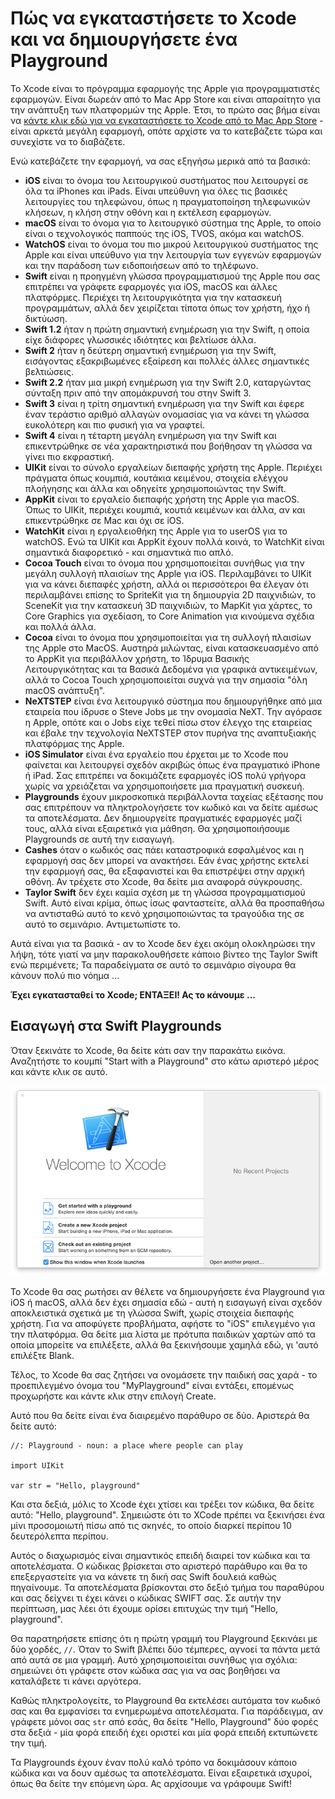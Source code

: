 # Πώς να εγκαταστήσετε το Xcode και να δημιουργήσετε ένα Playground

Το Xcode είναι το πρόγραμμα εφαρμογής της Apple για προγραμματιστές εφαρμογών. Είναι δωρεάν από το Mac App Store και είναι απαραίτητο για την ανάπτυξη των πλατφορμών της Apple. Έτσι, το πρώτο σας βήμα είναι να [κάντε κλικ εδώ για να εγκαταστήσετε το Xcode από το Mac App Store](https://itunes.apple.com/us/app/xcode/id497799835?mt=12&at=10l8cn&ct=hws) - είναι αρκετά μεγάλη εφαρμογή, οπότε αρχίστε να το κατεβάζετε τώρα και συνεχίστε να το διαβάζετε.

Ενώ κατεβάζετε την εφαρμογή, να σας εξηγήσω μερικά από τα βασικά:

- **iOS** είναι το όνομα του λειτουργικού συστήματος που λειτουργεί σε όλα τα iPhones και iPads. Είναι υπεύθυνη για όλες τις βασικές λειτουργίες του τηλεφώνου, όπως η πραγματοποίηση τηλεφωνικών κλήσεων, η κλήση στην οθόνη και η εκτέλεση εφαρμογών.
- **macOS** είναι το όνομα για το λειτουργικό σύστημα της Apple, το οποίο είναι ο τεχνολογικός παππούς της iOS, TVOS, ακόμα και watchOS.
- **WatchOS** είναι το όνομα του πιο μικρού λειτουργικού συστήματος της Apple και είναι υπεύθυνο για την λειτουργία των εγγενών εφαρμογών και την παράδοση των ειδοποιήσεων από το τηλέφωνο.
- **Swift** είναι η προηγμένη γλώσσα προγραμματισμού της Apple που σας επιτρέπει να γράφετε εφαρμογές για iOS, macOS και άλλες πλατφόρμες. Περιέχει τη λειτουργικότητα για την κατασκευή προγραμμάτων, αλλά δεν χειρίζεται τίποτα όπως τον χρήστη, ήχο ή δικτύωση.
- **Swift 1.2** ήταν η πρώτη σημαντική ενημέρωση για την Swift, η οποία είχε διάφορες γλωσσικές ιδιότητες και βελτίωσε άλλα.
- **Swift 2** ήταν η δεύτερη σημαντική ενημέρωση για την Swift, εισάγοντας εξακριβωμένες εξαίρεση και πολλές άλλες σημαντικές βελτιώσεις.
- **Swift 2.2** ήταν μια μικρή ενημέρωση για την Swift 2.0, καταργώντας σύνταξη πριν από την απομάκρυνσή του στην Swift 3.
- **Swift 3** είναι η τρίτη σημαντική ενημέρωση για την Swift και έφερε έναν τεράστιο αριθμό αλλαγών ονομασίας για να κάνει τη γλώσσα ευκολότερη και πιο φυσική για να γραφτεί.
- **Swift 4** είναι η τέταρτη μεγάλη ενημέρωση για την Swift και επικεντρώθηκε σε νέα χαρακτηριστικά που βοήθησαν τη γλώσσα να γίνει πιο εκφραστική.
- **UIKit** είναι το σύνολο εργαλείων διεπαφής χρήστη της Apple. Περιέχει πράγματα όπως κουμπιά, κουτάκια κειμένου, στοιχεία ελέγχου πλοήγησης και άλλα και οδηγείτε χρησιμοποιώντας την Swift.
- **AppKit** είναι το εργαλείο διεπαφής χρήστη της Apple για macOS. Όπως το UIKit, περιέχει κουμπιά, κουτιά κειμένων και άλλα, αν και επικεντρώθηκε σε Mac και όχι σε iOS.
- **WatchKit** είναι η εργαλειοθήκη της Apple για το userOS για το watchOS. Ενώ τα UIKit και AppKit έχουν πολλά κοινά, το WatchKit είναι σημαντικά διαφορετικό - και σημαντικά πιο απλό.
- **Cocoa Touch** είναι το όνομα που χρησιμοποιείται συνήθως για την μεγάλη συλλογή πλαισίων της Apple για iOS. Περιλαμβάνει το UIKit για να κάνει διεπαφές χρήστη, αλλά οι περισσότεροι θα έλεγαν ότι περιλαμβάνει επίσης το SpriteKit για τη δημιουργία 2D παιχνιδιών, το SceneKit για την κατασκευή 3D παιχνιδιών, το MapKit για χάρτες, το Core Graphics για σχεδίαση, το Core Animation για κινούμενα σχέδια και πολλά άλλα.
- **Cocoa** είναι το όνομα που χρησιμοποιείται για τη συλλογή πλαισίων της Apple στο MacOS. Αυστηρά μιλώντας, είναι κατασκευασμένο από το AppKit για περιβάλλον χρήστη, το Ίδρυμα Βασικής Λειτουργικότητας και τα Βασικά Δεδομένα για γραφικά αντικειμένων, αλλά το Cocoa Touch χρησιμοποιείται συχνά για την σημασία "όλη macOS ανάπτυξη".
- **NeXTSTEP** είναι ένα λειτουργικό σύστημα που δημιουργήθηκε από μια εταιρεία που ίδρυσε ο Steve Jobs με την ονομασία NeXT. Την αγόρασε η Apple, οπότε και ο Jobs είχε τεθεί πίσω στον έλεγχο της εταιρείας και έβαλε την τεχνολογία NeXTSTEP στον πυρήνα της αναπτυξιακής πλατφόρμας της Apple.
- **iOS Simulator** είναι ένα εργαλείο που έρχεται με το Xcode που φαίνεται και λειτουργεί σχεδόν ακριβώς όπως ένα πραγματικό iPhone ή iPad. Σας επιτρέπει να δοκιμάζετε εφαρμογές iOS πολύ γρήγορα χωρίς να χρειάζεται να χρησιμοποιήσετε μια πραγματική συσκευή.
- **Playgrounds** έχουν μικροσκοπικά περιβάλλοντα ταχείας εξέτασης που σας επιτρέπουν να πληκτρολογήσετε τον κωδικό και να δείτε αμέσως τα αποτελέσματα. Δεν δημιουργείτε πραγματικές εφαρμογές μαζί τους, αλλά είναι εξαιρετικά για μάθηση. Θα χρησιμοποιήσουμε Playgrounds σε αυτή την εισαγωγή.
- **Cashes** όταν ο κωδικός σας πάει καταστροφικά εσφαλμένος και η εφαρμογή σας δεν μπορεί να ανακτήσει. Εάν ένας χρήστης εκτελεί την εφαρμογή σας, θα εξαφανιστεί και θα επιστρέψει στην αρχική οθόνη. Αν τρέχετε στο Xcode, θα δείτε μια αναφορά σύγκρουσης.
- **Taylor Swift** δεν έχει καμία σχέση με τη γλώσσα προγραμματισμού Swift. Αυτό είναι κρίμα, όπως ίσως φανταστείτε, αλλά θα προσπαθήσω να αντισταθώ αυτό το κενό χρησιμοποιώντας τα τραγούδια της σε αυτό το σεμινάριο. Αντιμετωπίστε το.

Αυτά είναι για τα βασικά - αν το Xcode δεν έχει ακόμη ολοκληρώσει την λήψη, τότε γιατί να μην παρακολουθήσετε κάποιο βίντεο της Taylor Swift ενώ περιμένετε; Τα παραδείγματα σε αυτό το σεμινάριο σίγουρα θα κάνουν πολύ πιο νόημα ...

**Έχει εγκατασταθεί το Xcode; ΕΝΤΑΞΕΙ! Ας το κάνουμε ...**

## Εισαγωγή στα Swift Playgrounds

Όταν ξεκινάτε το Xcode, θα δείτε κάτι σαν την παρακάτω εικόνα. Αναζητήστε το κουμπί "Start with a Playground" στο κάτω αριστερό μέρος και κάντε κλικ σε αυτό.

![Όταν ξεκινάτε το Xcode θα ερωτηθεί τι είδους έργο θέλετε να κάνετε. Παρακαλώ επιλέξτε Getting Started with a Playground.](0-1.png)

Το Xcode θα σας ρωτήσει αν θέλετε να δημιουργήσετε ένα Playground για iOS ή macOS, αλλά δεν έχει σημασία εδώ - αυτή η εισαγωγή είναι σχεδόν αποκλειστικά σχετικά με τη γλώσσα Swift, χωρίς στοιχεία διεπαφής χρήστη. Για να αποφύγετε προβλήματα, αφήστε το "iOS" επιλεγμένο για την πλατφόρμα. Θα δείτε μια λίστα με πρότυπα παιδικών χαρτών από τα οποία μπορείτε να επιλέξετε, αλλά θα ξεκινήσουμε χαμηλά εδώ, γι 'αυτό επιλέξτε Blank.

Τέλος, το Xcode θα σας ζητήσει να ονομάσετε την παιδική σας χαρά - το προεπιλεγμένο όνομα του "MyPlayground" είναι εντάξει, επομένως προχωρήστε και κάντε κλικ στην επιλογή Create.

Αυτό που θα δείτε είναι ένα διαιρεμένο παράθυρο σε δύο. Αριστερά θα δείτε αυτό:

    //: Playground - noun: a place where people can play

    import UIKit

    var str = "Hello, playground"

Και στα δεξιά, μόλις το Xcode έχει χτίσει και τρέξει τον κώδικα, θα δείτε αυτό: "Hello, playground". Σημειώστε ότι το XCode πρέπει να ξεκινήσει ένα μίνι προσομοιωτή πίσω από τις σκηνές, το οποίο διαρκεί περίπου 10 δευτερόλεπτα περίπου.

Αυτός ο διαχωρισμός είναι σημαντικός επειδή διαιρεί τον κώδικα και τα αποτελέσματα. Ο κώδικας βρίσκεται στο αριστερό παράθυρο και θα το επεξεργαστείτε για να κάνετε τη δική σας Swift δουλειά καθώς πηγαίνουμε. Τα αποτελέσματα βρίσκονται στο δεξιό τμήμα του παραθύρου και σας δείχνει τι έχει κάνει ο κώδικας SWIFT σας. Σε αυτήν την περίπτωση, μας λέει ότι έχουμε ορίσει επιτυχώς την τιμή "Hello, playground".

Θα παρατηρήσετε επίσης ότι η πρώτη γραμμή του Playground ξεκινάει με δύο χορδές, `//`. Όταν το Swift βλέπει δύο τέμπερες, αγνοεί τα πάντα μετά από αυτά σε μια γραμμή. Αυτό χρησιμοποιείται συνήθως για σχόλια: σημειώνει ότι γράφετε στον κώδικα σας για να σας βοηθήσει να καταλάβετε τι κάνει αργότερα.

Καθώς πληκτρολογείτε, το Playground θα εκτελέσει αυτόματα τον κωδικό σας και θα εμφανίσει τα ενημερωμένα αποτελέσματα. Για παράδειγμα, αν γράφετε μόνοι σας `str` ​​από εσάς, θα δείτε "Hello, Playground" δύο φορές στα δεξιά - μία φορά επειδή έχει οριστεί και μία φορά επειδή εκτυπώνετε την τιμή.

Τα Playgrounds έχουν έναν πολύ καλό τρόπο να δοκιμάσουν κάποιο κώδικα και να δουν αμέσως τα αποτελέσματα. Είναι εξαιρετικά ισχυροί, όπως θα δείτε την επόμενη ώρα. Ας αρχίσουμε να γράφουμε Swift!
